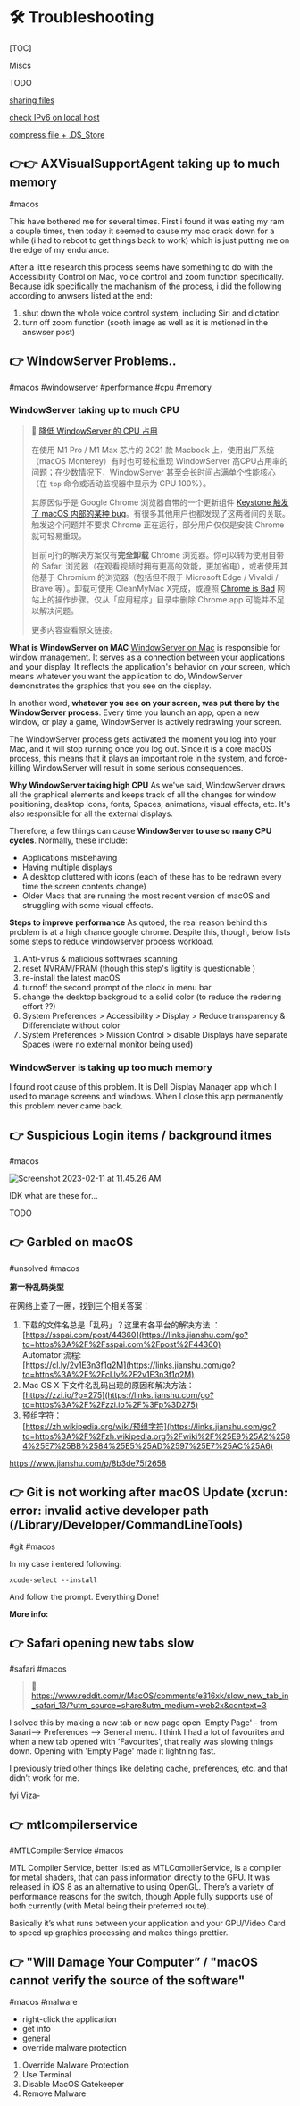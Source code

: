 # 🛠 Troubleshooting 

[TOC]



Miscs

TODO

[sharing files](https://support.apple.com/zh-cn/guide/mac-help/mh17131/mac)

[check IPv6 on local host](https://www.cnblogs.com/cuihongyu3503319/p/7422877.html)

[compress file + .DS_Store](https://blog.csdn.net/doublebaidu/article/details/121417602)



## 👉👉 AXVisualSupportAgent taking up to much memory
#macos 

This have bothered me for several times. First i found it was eating my ram a couple times, then today it seemed to cause my mac crack down for a while (i had to reboot to get things back to work) which is just putting me on the edge of my endurance. 

After a little research this process seems have something to do with the Accessibility Control on Mac, voice control and zoom function specifically. Because idk specifically the machanism of the process, i did the following according to anwsers listed at the end:

1. shut down the whole voice control system, including Siri and dictation
2. turn off zoom function (sooth image as well as it is metioned in the answser post)


[What is AXVisualSupportAgent, and why does it eat my RAM?]:https://apple.stackexchange.com/questions/400349/what-is-axvisualsupportagent-and-why-does-it-eat-my-ram
[What is AXVisualSupportAgent?]: https://www.reddit.com/r/osx/comments/d6xshv/what_is_axvisualsupportagent/?utm_source=share&utm_medium=web2x&context=3
[How do I remove "gamecontrollerd", "AXVisualSupportAgent" and "ViewBridgeAuxiliary" processes from being a passive listener on key tap events?]: https://discussions.apple.com/thread/252046047



## 👉 WindowServer Problems..
#macos #windowserver #performance #cpu #memory 

### WindowServer taking up to much CPU

> 🔗 [降低 WindowServer 的 CPU 占用](https://blog.mynook.info/post/macos-windowserver-calm-down/)
>
> 在使用 M1 Pro / M1 Max 芯片的 2021 款 Macbook 上，使用出厂系统（macOS Monterey）有时也可轻松重现 WindowServer 高CPU占用率的问题；在少数情况下，WindowServer 甚至会长时间占满单个性能核心（在 `top` 命令或活动监视器中显示为 CPU 100%）。
>
> 其原因似乎是 Google Chrome 浏览器自带的一个更新组件 [Keystone 触发了 macOS 内部的某种 bug](https://chromeisbad.com/)。有很多其他用户也都发现了这两者间的关联。触发这个问题并不要求 Chrome 正在运行，部分用户仅仅是安装 Chrome 就可轻易重现。
>
> 目前可行的解决方案仅有**完全卸载** Chrome 浏览器。你可以转为使用自带的 Safari 浏览器（在观看视频时拥有更高的效能，更加省电），或者使用其他基于 Chromium 的浏览器（包括但不限于 Microsoft Edge / Vivaldi / Brave 等）。卸载可使用 CleanMyMac X完成，或遵照 [Chrome is Bad](https://chromeisbad.com/) 网站上的操作步骤。仅从「应用程序」目录中删除 Chrome.app 可能并不足以解决问题。
>
>
> 更多内容查看原文链接。

**What is WindowServer on MAC**
[WindowServer on Mac](https://iboysoft.com/wiki/windowserver-mac.html) is responsible for window management. It serves as a connection between your applications and your display. It reflects the application's behavior on your screen, which means whatever you want the application to do, WindowServer demonstrates the graphics that you see on the display. 

In another word, **whatever you see on your screen, was put there by the WindowServer process**. Every time you launch an app, open a new window, or play a game, WindowServer is actively redrawing your screen.

The WindowServer process gets activated the moment you log into your Mac, and it will stop running once you log out. Since it is a core macOS process, this means that it plays an important role in the system, and force-killing WindowServer will result in some serious consequences.

**Why WindowServer taking high CPU**
As we've said, WindowServer draws all the graphical elements and keeps track of all the changes for window positioning, desktop icons, fonts, Spaces, animations, visual effects, etc. It's also responsible for all the external displays.

Therefore, a few things can cause **WindowServer to use so many CPU cycles**. Normally, these include:

- Applications misbehaving
- Having multiple displays
- A desktop cluttered with icons (each of these has to be redrawn every time the screen contents change)
- Older Macs that are running the most recent version of macOS and struggling with some visual effects.

**Steps to improve performance**
As qutoed, the real reason behind this problem is at a high chance google chrome. Despite this, though, below lists some steps to reduce windowserver process workload.

1. Anti-virus & malicious softwraes scanning 
2. reset NVRAM/PRAM (though this step's ligitity is questionable )
3. re-install the latest macOS
4. turnoff the second prompt of the clock in menu bar
5. change the desktop backgroud to a solid color (to reduce the redering effort ??)
6. System Preferences > Accessibility > Display > Reduce transparency & Differenciate without color
7. System Preferences > Mission Control > disable Displays have separate Spaces (were no external monitor being used)



[How to Fix WindowServer High CPU on Your Mac (2022)]: https://iboysoft.com/howto/mac-windowserver-high-cpu.html

[👍 WindowServer taking up to much memory]: https://macsecurity.net/view/393-windowserver-mac

### WindowServer is taking up too much memory
I found root cause of this problem. It is Dell Display Manager app which I used to manage screens and windows. When I close this app permanently this problem never came back.


[High WindowServer memory usage]: https://discussions.apple.com/thread/253401194
[2021 Macbook Pro 14" Windowserver high memory/cpu usage.]: https://discussions.apple.com/thread/253387850



## 👉 Suspicious Login items / background itmes
#macos 

![Screenshot 2023-02-11 at 11.45.26 AM](../../../../../Assets/Pics/Screenshot%202023-02-11%20at%2011.45.26%20AM.png)

IDK what are these for...

TODO



## 👉 Garbled on macOS
#unsolved #macos 

**第一种乱码类型**

在网络上查了一圈，找到三个相关答案：

1.  下载的文件名总是「乱码」？这里有各平台的解决方法 ：  
    [https://sspai.com/post/44360](https://links.jianshu.com/go?to=https%3A%2F%2Fsspai.com%2Fpost%2F44360)  
    Automator 流程:  
    [https://cl.ly/2v1E3n3f1q2M](https://links.jianshu.com/go?to=https%3A%2F%2Fcl.ly%2F2v1E3n3f1q2M)
2.  Mac OS X 下文件名乱码出现的原因和解决方法：  
    [https://zzi.io/?p=275](https://links.jianshu.com/go?to=https%3A%2F%2Fzzi.io%2F%3Fp%3D275)
3.  预组字符：  
    [https://zh.wikipedia.org/wiki/预组字符](https://links.jianshu.com/go?to=https%3A%2F%2Fzh.wikipedia.org%2Fwiki%2F%25E9%25A2%2584%25E7%25BB%2584%25E5%25AD%2597%25E7%25AC%25A6)

https://www.jianshu.com/p/8b3de75f2658



## 👉  Git is not working after macOS Update (xcrun: error: invalid active developer path (/Library/Developer/CommandLineTools)
#git #macos 

In my case i entered following:

```shell
xcode-select --install
```

And follow the prompt. Everything Done!

**More info:**

[Install Xcode Command Line Tools]: https://mac.install.guide/commandlinetools/index.html

[👍 Git is not working after macOS Update (xcrun: error: invalid active developer path (/Library/Developer/CommandLineTools)]: https://stackoverflow.com/questions/52522565/git-is-not-working-after-macos-update-xcrun-error-invalid-active-developer-pa



## 👉 Safari opening new tabs slow
#safari #macos 


> 🔗 https://www.reddit.com/r/MacOS/comments/e316xk/slow_new_tab_in_safari_13/?utm_source=share&utm_medium=web2x&context=3

I solved this by making a new tab or new page open 'Empty Page' - from Sarari--> Preferences --> General menu. I think I had a lot of favourites and when a new tab opened with 'Favourites', that really was slowing things down. Opening with 'Empty Page' made it lightning fast.

I previously tried other things like deleting cache, preferences, etc. and that didn't work for me.

fyi [Viza-](https://www.reddit.com/u/Viza-)



## 👉 mtlcompilerservice
#MTLCompilerService #macos 

MTL Compiler Service, better listed as MTLCompilerService, is a compiler for metal shaders, that can pass information directly to the GPU. It was released in iOS 8 as an alternative to using OpenGL. There’s a variety of performance reasons for the switch, though Apple fully supports use of both currently (with Metal being their preferred route).

Basically it’s what runs between your application and your GPU/Video Card to speed up graphics processing and makes things prettier.


[What is MTL Compiler Service]: https://discussions.apple.com/thread/251545666

[My activity lists a lot of processes. Is it normal?]: https://apple.stackexchange.com/a/352483



## 👉 "Will Damage Your Computer” / "macOS cannot verify the source of the software"
#macos #malware 

- right-click the application
- get info
- general 
- override malware protection

[Fix the “Will Damage Your Computer” Prompt on Mac: Tips and Tricks]: https://cleanerone.trendmicro.com/blog/fix-will-damage-your-computer-prompt-on-mac/

1. Override Malware Protection
2. Use Terminal
3. Disable MacOS Gatekeeper
4. Remove Malware

[Safely open apps on your Mac]: https://support.apple.com/en-us/102445
